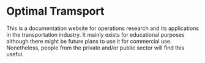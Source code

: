 # Optimal Tramsport

This is a documentation website for operations research and its applications in 
the transportation industry. It mainly exists for educational purposes although 
there might be future plans to use it for commercial use. Nonetheless, people
from the private and/or public sector will find this useful.